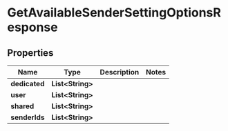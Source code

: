 
# GetAvailableSenderSettingOptionsResponse

## Properties
Name | Type | Description | Notes
------------ | ------------- | ------------- | -------------
**dedicated** | **List&lt;String&gt;** |  | 
**user** | **List&lt;String&gt;** |  | 
**shared** | **List&lt;String&gt;** |  | 
**senderIds** | **List&lt;String&gt;** |  | 



